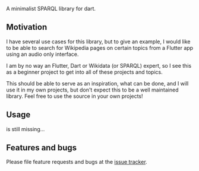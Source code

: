A minimalist SPARQL library for dart.

## Motivation

I have several use cases for this library, but to give an example, I would like to be able to search for
Wikipedia pages on certain topics from a Flutter app using an audio only interface.

I am by no way an Flutter, Dart or Wikidata (or SPARQL) expert, so I see this as a beginner project to get
into all of these projects and topics.

This should be able to serve as an inspiration, what can be done, and I will use it in my own projects,
but don't expect this to be a well maintained library. Feel free to use the source in your own projects!

## Usage

is still missing...


## Features and bugs

Please file feature requests and bugs at the [issue tracker][tracker].

[tracker]: https://github.com/PanoptikumIO/wikidata_client.git

